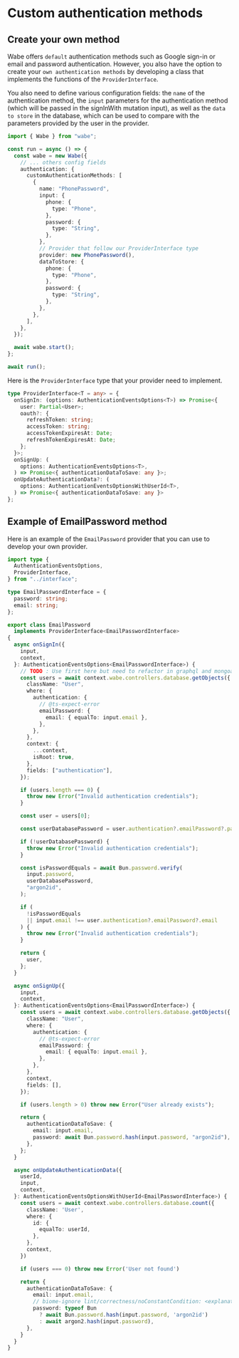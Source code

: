 # Custom authentication methods

## Create your own method

Wabe offers `default` authentication methods such as Google sign-in or email and password authentication. However, you also have the option to create your `own authentication methods` by developing a class that implements the functions of the `ProviderInterface`.

You also need to define various configuration fields: the `name` of the authentication method, the `input` parameters for the authentication method (which will be passed in the signInWith mutation input), as well as the `data to store` in the database, which can be used to compare with the parameters provided by the user in the provider.

```ts
import { Wabe } from "wabe";

const run = async () => {
  const wabe = new Wabe({
    // ... others config fields
    authentication: {
      customAuthenticationMethods: [
        {
          name: "PhonePassword",
          input: {
            phone: {
              type: "Phone",
            },
            password: {
              type: "String",
            },
          },
          // Provider that follow our ProviderInterface type
          provider: new PhonePassword(),
          dataToStore: {
            phone: {
              type: "Phone",
            },
            password: {
              type: "String",
            },
          },
        },
      ],
    },
  });

  await wabe.start();
};

await run();
```

Here is the `ProviderInterface` type that your provider need to implement.

```ts
type ProviderInterface<T = any> = {
  onSignIn: (options: AuthenticationEventsOptions<T>) => Promise<{
    user: Partial<User>;
    oauth?: {
      refreshToken: string;
      accessToken: string;
      accessTokenExpiresAt: Date;
      refreshTokenExpiresAt: Date;
    };
  }>;
  onSignUp: (
    options: AuthenticationEventsOptions<T>,
  ) => Promise<{ authenticationDataToSave: any }>;
  onUpdateAuthenticationData?: (
    options: AuthenticationEventsOptionsWithUserId<T>,
  ) => Promise<{ authenticationDataToSave: any }>
};
```

## Example of EmailPassword method

Here is an example of the `EmailPassword` provider that you can use to develop your own provider.

```ts
import type {
  AuthenticationEventsOptions,
  ProviderInterface,
} from "../interface";

type EmailPasswordInterface = {
  password: string;
  email: string;
};

export class EmailPassword
  implements ProviderInterface<EmailPasswordInterface>
{
  async onSignIn({
    input,
    context,
  }: AuthenticationEventsOptions<EmailPasswordInterface>) {
    // TODO : Use first here but need to refactor in graphql and mongoadapter to have first and not limit
    const users = await context.wabe.controllers.database.getObjects({
      className: "User",
      where: {
        authentication: {
          // @ts-expect-error
          emailPassword: {
            email: { equalTo: input.email },
          },
        },
      },
      context: {
        ...context,
        isRoot: true,
      },
      fields: ["authentication"],
    });

    if (users.length === 0) {
      throw new Error("Invalid authentication credentials");
    }

    const user = users[0];

    const userDatabasePassword = user.authentication?.emailPassword?.password;

    if (!userDatabasePassword) {
      throw new Error("Invalid authentication credentials");
    }

    const isPasswordEquals = await Bun.password.verify(
      input.password,
      userDatabasePassword,
      "argon2id",
    );

    if (
      !isPasswordEquals
      || input.email !== user.authentication?.emailPassword?.email
    ) {
      throw new Error("Invalid authentication credentials");
    }

    return {
      user,
    };
  }

  async onSignUp({
    input,
    context,
  }: AuthenticationEventsOptions<EmailPasswordInterface>) {
    const users = await context.wabe.controllers.database.getObjects({
      className: "User",
      where: {
        authentication: {
          // @ts-expect-error
          emailPassword: {
            email: { equalTo: input.email },
          },
        },
      },
      context,
      fields: [],
    });

    if (users.length > 0) throw new Error("User already exists");

    return {
      authenticationDataToSave: {
        email: input.email,
        password: await Bun.password.hash(input.password, "argon2id"),
      },
    };
  }

  async onUpdateAuthenticationData({
    userId,
    input,
    context,
  }: AuthenticationEventsOptionsWithUserId<EmailPasswordInterface>) {
    const users = await context.wabe.controllers.database.count({
      className: 'User',
      where: {
        id: {
          equalTo: userId,
        },
      },
      context,
    })

    if (users === 0) throw new Error('User not found')

    return {
      authenticationDataToSave: {
        email: input.email,
        // biome-ignore lint/correctness/noConstantCondition: <explanation>
        password: typeof Bun
          ? await Bun.password.hash(input.password, 'argon2id')
          : await argon2.hash(input.password),
      },
    }
  }
}
```
